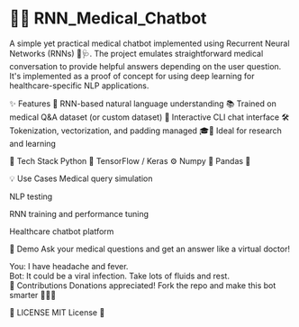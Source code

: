 # 🧠💬 RNN_Medical_Chatbot
A simple yet practical medical chatbot implemented using Recurrent Neural Networks (RNNs) 🤖🩺.
The project emulates straightforward medical conversation to provide helpful answers depending on the user question. It's implemented as a proof of concept for using deep learning for healthcare-specific NLP applications.

✨ Features
🧠 RNN-based natural language understanding
📚 Trained on medical Q&A dataset (or custom dataset)
💬 Interactive CLI chat interface
🛠️ Tokenization, vectorization, and padding managed
🎓🧪 Ideal for research and learning

🧰️ Tech Stack
Python 🐍
TensorFlow / Keras ⚙️
Numpy 🔢
Pandas 🐼

💡 Use Cases
Medical query simulation

NLP testing

RNN training and performance tuning

Healthcare chatbot platform

📸 Demo
Ask your medical questions and get an answer like a virtual doctor!

You: I have headache and fever.  
Bot: It could be a viral infection. Take lots of fluids and rest.  
🤝 Contributions
Donations appreciated! Fork the repo and make this bot smarter 🚀💡🧠

📄 LICENSE
MIT License 📜
